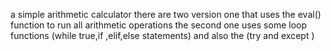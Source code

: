 a simple arithmetic calculator 
there are two version
one that uses the eval() function to run all arithmetic operations
the second one uses some loop functions (while true,if ,elif,else statements) and also the (try and except )

